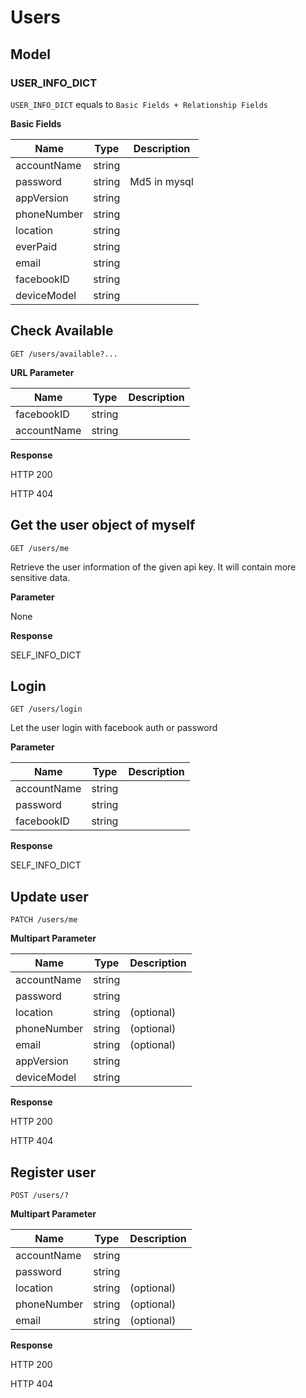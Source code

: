 Users
===

## Model

### USER_INFO_DICT

`USER_INFO_DICT` equals to `Basic Fields + Relationship Fields`

**Basic Fields**

Name | Type | Description
---  | ---  | ---
accountName | string |
password | string |Md5 in mysql
appVersion|string|
phoneNumber|string|
location|string|
everPaid|string|
email|string|
facebookID|string|
deviceModel|string|



## Check Available
```
GET /users/available?...
```

**URL Parameter**

Name | Type | Description
---  | ---  | ---
facebookID | string |
accountName | string |

**Response**

HTTP 200

HTTP 404


## Get the user object of myself
```
GET /users/me
```
Retrieve the user information of the given api key. It will contain more sensitive data.

**Parameter**

None

**Response**

SELF_INFO_DICT


## Login 
```
GET /users/login
```
Let the user login with facebook auth or password

**Parameter**

Name | Type | Description
---  | ---  | ---
accountName | string | 
password | string | 
facebookID|string|

**Response**

SELF_INFO_DICT


## Update user
```
PATCH /users/me
```

**Multipart Parameter**

Name | Type | Description
---  | ---  | ---
accountName | string | 
password | string | 
location|string|(optional)
phoneNumber|string|(optional)
email|string|(optional)
appVersion|string|
deviceModel|string|

**Response**

HTTP 200

HTTP 404


## Register user
```
POST /users/?
```

**Multipart Parameter**

Name | Type | Description
---  | ---  | ---
accountName | string | 
password | string | 
location|string|(optional)
phoneNumber|string|(optional)
email|string|(optional)


**Response**

HTTP 200

HTTP 404
